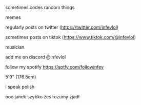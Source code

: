 sometimes codes random things

memes

regularly posts on twitter (https://twitter.com/infevlol)

sometimes posts on tiktok (https://www.tiktok.com/@infevlol)

musician

add me on discord @infevlol

follow my spotify https://sptfy.com/followinfev

5'9" (176.5cm)

i speak polish

ooo janek szybko żeś rozumy zjadł
